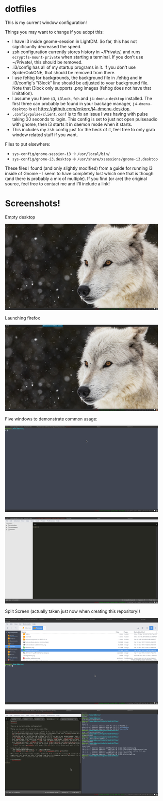 dotfiles
========

This is my current window configuration!

Things you may want to change if you adopt this:

- I have i3 inside gnome-session in LightDM. So far, this has not significantly decreased the speed.
- zsh configuration currently stores history in ~/Private/, and runs `ecryptfs-mount-private` when starting a terminal.
  If you don't use ~/Private/, this should be removed.
- .i3/config has all of my startup programs in it. If you don't use SpiderOakONE, that should be removed from there.
- I use fehbg for backgrounds, the background file in .fehbg and in .i3/config's "i3lock" line should be adjusted to
  your background file. Note that i3lock only supports .png images (fehbg does not have that limitation).
- I assume you have `i3`, `i3lock`, `feh` and `j4-dmenu-desktop` installed. The first three can probably be found in
  your backage manager, `j4-dmenu-desktop` is at https://github.com/enkore/j4-dmenu-desktop.
- `.config/pulse/client.conf` is to fix an issue I was having with pulse taking 30 seconds to login. This config is set
   to just not open pulseaudio with gnome, then i3 starts it in daemon mode when it starts.
- This includes my zsh config just for the heck of it, feel free to only grab window related stuff if you want.

Files to put elsewhere:
- `sys-config/gnome-session-i3` -> `/usr/local/bin/`
- `sys-config/gnome-i3.desktop` -> `/usr/share/xsessions/gnome-i3.desktop`

These files I found (and only slightly modified) from a guide for running i3 inside of Gnome - I seem to have
completely lost which one that is though (and there is probably a mix of multiple). If you find (or are) the original
source, feel free to contact me and I'll include a link!

# Screenshots!

Empty desktop

![Empty i3 Desktop](screenshots/empty-desktop.png)

Launching firefox

![Launching Firefox](screenshots/launcher.png)

Five windows to demonstrate common usage:

![gnome terminal open](screenshots/five-windows-gnome-terminal.png)

![sublime text open](screenshots/five-windows-sublime-text.png)

Split Screen (actually taken just now when creating this repository!)

![vertical split](screenshots/split-screen-vertical.png)

![horizontal split](screenshots/split-screen-horizontal.png)
